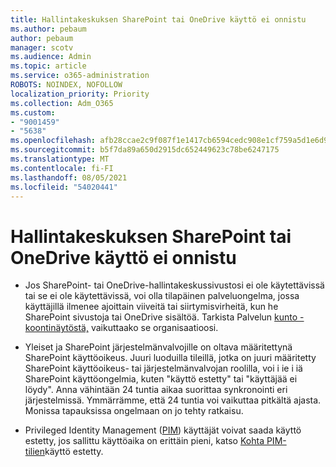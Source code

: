 ```yaml
---
title: Hallintakeskuksen SharePoint tai OneDrive käyttö ei onnistu
ms.author: pebaum
author: pebaum
manager: scotv
ms.audience: Admin
ms.topic: article
ms.service: o365-administration
ROBOTS: NOINDEX, NOFOLLOW
localization_priority: Priority
ms.collection: Adm_O365
ms.custom:
- "9001459"
- "5638"
ms.openlocfilehash: afb28ccae2c9f087f1e1417cb6594cedc908e1cf759a5d1e6d92c4ee9a75527d
ms.sourcegitcommit: b5f7da89a650d2915dc652449623c78be6247175
ms.translationtype: MT
ms.contentlocale: fi-FI
ms.lasthandoff: 08/05/2021
ms.locfileid: "54020441"
---
```

# <a name="unable-to-access-sharepoint-or-onedrive-admin-center"></a>Hallintakeskuksen SharePoint tai OneDrive käyttö ei onnistu

- Jos SharePoint- tai OneDrive-hallintakeskussivustosi ei ole käytettävissä tai se ei ole käytettävissä, voi olla tilapäinen palveluongelma, jossa käyttäjillä ilmenee ajoittain viiveitä tai siirtymisvirheitä, kun he SharePoint sivustoja tai OneDrive sisältöä. Tarkista Palvelun [kunto -koontinäytöstä,](https://admin.microsoft.com/AdminPortal/Home#/servicehealth) vaikuttaako se organisaatioosi.

- Yleiset ja SharePoint järjestelmänvalvojille on oltava määritettynä SharePoint käyttöoikeus. Juuri luoduilla tileillä, jotka on juuri määritetty SharePoint käyttöoikeus- tai järjestelmänvalvojan roolilla, voi i ie i iä SharePoint käyttöongelmia, kuten "käyttö estetty" tai "käyttäjää ei löydy". Anna vähintään 24 tuntia aikaa suorittaa synkronointi eri järjestelmissä. Ymmärrämme, että 24 tuntia voi vaikuttaa pitkältä ajasta. Monissa tapauksissa ongelmaan on jo tehty ratkaisu.

- Privileged Identity Management ([PIM](https://docs.microsoft.com/azure/active-directory/privileged-identity-management/pim-how-to-add-role-to-user?tabs=new)) käyttäjät voivat saada käyttö estetty, jos sallittu käyttöaika on erittäin pieni, katso [Kohta PIM-tilien](https://docs.microsoft.com/sharepoint/troubleshoot/administration/access-denied-to-pim-user-accounts)käyttö estetty.